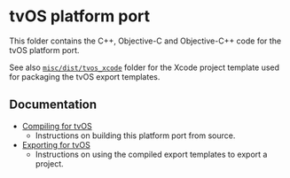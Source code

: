 # tvOS platform port

This folder contains the C++, Objective-C and Objective-C++ code for the tvOS
platform port.

See also [`misc/dist/tvos_xcode`](/misc/dist/tvos_xcode) folder for the Xcode
project template used for packaging the tvOS export templates.

## Documentation

- [Compiling for tvOS](https://docs.godotengine.org/en/latest/contributing/development/compiling/compiling_for_tvos.html)
  - Instructions on building this platform port from source.
- [Exporting for tvOS](https://docs.godotengine.org/en/latest/tutorials/export/exporting_for_tvos.html)
  - Instructions on using the compiled export templates to export a project.
